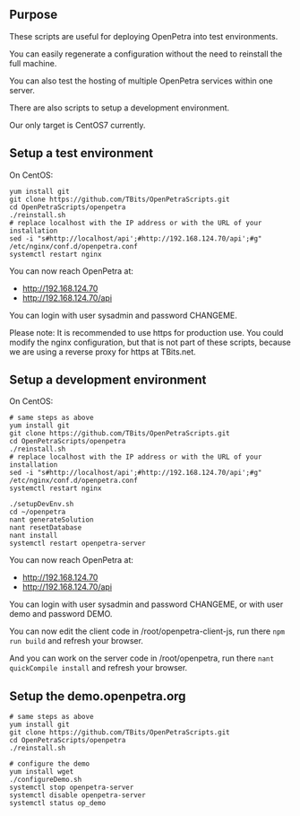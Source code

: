 Purpose
-------

These scripts are useful for deploying OpenPetra into test environments.

You can easily regenerate a configuration without the need to reinstall the full machine.

You can also test the hosting of multiple OpenPetra services within one server.

There are also scripts to setup a development environment.

Our only target is CentOS7 currently.

Setup a test environment
------------------------

On CentOS:

    yum install git
    git clone https://github.com/TBits/OpenPetraScripts.git
    cd OpenPetraScripts/openpetra
    ./reinstall.sh
    # replace localhost with the IP address or with the URL of your installation
    sed -i "s#http://localhost/api';#http://192.168.124.70/api';#g" /etc/nginx/conf.d/openpetra.conf
    systemctl restart nginx

You can now reach OpenPetra at:

* http://192.168.124.70
* http://192.168.124.70/api

You can login with user sysadmin and password CHANGEME.

Please note: It is recommended to use https for production use. You could modify the nginx configuration, but that is not part of these scripts, because we are using a reverse proxy for https at TBits.net.

Setup a development environment
-------------------------------

On CentOS:
 
    # same steps as above
    yum install git
    git clone https://github.com/TBits/OpenPetraScripts.git
    cd OpenPetraScripts/openpetra
    ./reinstall.sh
    # replace localhost with the IP address or with the URL of your installation
    sed -i "s#http://localhost/api';#http://192.168.124.70/api';#g" /etc/nginx/conf.d/openpetra.conf
    systemctl restart nginx

    ./setupDevEnv.sh
    cd ~/openpetra
    nant generateSolution
    nant resetDatabase
    nant install
    systemctl restart openpetra-server

You can now reach OpenPetra at:

* http://192.168.124.70
* http://192.168.124.70/api

You can login with user sysadmin and password CHANGEME, or with user demo and password DEMO.

You can now edit the client code in /root/openpetra-client-js, run there `npm run build` and refresh your browser.

And you can work on the server code in /root/openpetra, run there `nant quickCompile install` and refresh your browser.

Setup the demo.openpetra.org
----------------------------

    # same steps as above
    yum install git
    git clone https://github.com/TBits/OpenPetraScripts.git
    cd OpenPetraScripts/openpetra
    ./reinstall.sh

    # configure the demo
    yum install wget
    ./configureDemo.sh
    systemctl stop openpetra-server
    systemctl disable openpetra-server
    systemctl status op_demo

